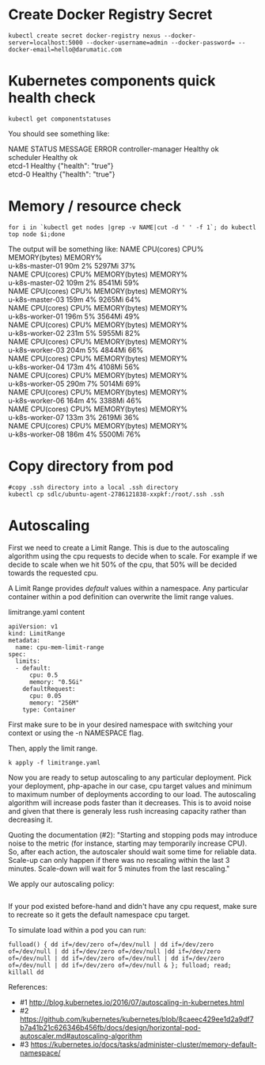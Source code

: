 # Create Docker Registry Secret
```
kubectl create secret docker-registry nexus --docker-server=localhost:5000 --docker-username=admin --docker-password= --docker-email=hello@darumatic.com
```

# Kubernetes components quick health check
```
kubectl get componentstatuses
```
You should see something like:

NAME                 STATUS    MESSAGE              ERROR
controller-manager   Healthy   ok                   
scheduler            Healthy   ok                   
etcd-1               Healthy   {"health": "true"}   
etcd-0               Healthy   {"health": "true"} 

# Memory / resource check
```
for i in `kubectl get nodes |grep -v NAME|cut -d ' ' -f 1`; do kubectl top node $i;done
```
The output will be something like:
NAME              CPU(cores)   CPU%      MEMORY(bytes)   MEMORY%  
u-k8s-master-01   90m          2%        5297Mi          37%      
NAME              CPU(cores)   CPU%      MEMORY(bytes)   MEMORY%  
u-k8s-master-02   109m         2%        8541Mi          59%      
NAME              CPU(cores)   CPU%      MEMORY(bytes)   MEMORY%  
u-k8s-master-03   159m         4%        9265Mi          64%      
NAME              CPU(cores)   CPU%      MEMORY(bytes)   MEMORY%  
u-k8s-worker-01   196m         5%        3564Mi          49%      
NAME              CPU(cores)   CPU%      MEMORY(bytes)   MEMORY%  
u-k8s-worker-02   231m         5%        5955Mi          82%      
NAME              CPU(cores)   CPU%      MEMORY(bytes)   MEMORY%  
u-k8s-worker-03   204m         5%        4844Mi          66%      
NAME              CPU(cores)   CPU%      MEMORY(bytes)   MEMORY%  
u-k8s-worker-04   173m         4%        4108Mi          56%      
NAME              CPU(cores)   CPU%      MEMORY(bytes)   MEMORY%  
u-k8s-worker-05   290m         7%        5014Mi          69%      
NAME              CPU(cores)   CPU%      MEMORY(bytes)   MEMORY%  
u-k8s-worker-06   164m         4%        3388Mi          46%      
NAME              CPU(cores)   CPU%      MEMORY(bytes)   MEMORY%  
u-k8s-worker-07   133m         3%        2619Mi          36%      
NAME              CPU(cores)   CPU%      MEMORY(bytes)   MEMORY%  
u-k8s-worker-08   186m         4%        5500Mi          76%    

# Copy directory from pod
```
#copy .ssh directory into a local .ssh directory
kubectl cp sdlc/ubuntu-agent-2786121838-xxpkf:/root/.ssh .ssh
```

# Autoscaling

First we need to create a Limit Range. This is due to the autoscaling algorithm using the cpu requests to decide when to scale. For example if we decide to scale when we hit 50% of the cpu, that 50% will be decided towards the requested cpu. 

A Limit Range provides *default* values within a namespace. Any particular container within a pod definition can overwrite the limit range values.

limitrange.yaml content
```
apiVersion: v1
kind: LimitRange
metadata:
  name: cpu-mem-limit-range
spec:
  limits:
  - default:
      cpu: 0.5
      memory: "0.5Gi"
    defaultRequest:
      cpu: 0.05
      memory: "256M"
    type: Container
```

First make sure to be in your desired namespace with switching your context or using the -n NAMESPACE flag. 

Then, apply the limit range. 

```
k apply -f limitrange.yaml
```

Now you are ready to setup autoscaling to any particular deployment. Pick your deployment, php-apache in our case, cpu target values and minimum to maximum number of deployments according to our load. The autoscaling algorithm will increase pods faster than it decreases. This is to avoid noise and given that there is generaly less rush increasing capacity rather than decreasing it.

Quoting the documentation (#2): "Starting and stopping pods may introduce noise to the metric (for instance, starting may temporarily increase CPU). So, after each action, the autoscaler should wait some time for reliable data. Scale-up can only happen if there was no rescaling within the last 3 minutes. Scale-down will wait for 5 minutes from the last rescaling." 

We apply our autoscaling policy: 
```
```
If your pod existed before-hand and didn't have any cpu request, make sure to recreate so it gets the default namespace cpu target.


To simulate load within a pod you can run:

```
fulload() { dd if=/dev/zero of=/dev/null | dd if=/dev/zero of=/dev/null | dd if=/dev/zero of=/dev/null |dd if=/dev/zero of=/dev/null | dd if=/dev/zero of=/dev/null | dd if=/dev/zero of=/dev/null | dd if=/dev/zero of=/dev/null & }; fulload; read; killall dd
```



References: 
* #1 http://blog.kubernetes.io/2016/07/autoscaling-in-kubernetes.html
* #2 https://github.com/kubernetes/kubernetes/blob/8caeec429ee1d2a9df7b7a41b21c626346b456fb/docs/design/horizontal-pod-autoscaler.md#autoscaling-algorithm
* #3 https://kubernetes.io/docs/tasks/administer-cluster/memory-default-namespace/
